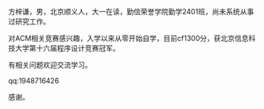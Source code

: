 方梓谦，男，北京顺义人，大一在读，勤信荣誉学院勤学2401班，尚未系统从事过研究工作。

对ACM相关竞赛感兴趣，入学以来从零开始自学，目前cf1300分，获北京信息科技大学第十六届程序设计竞赛冠军。

有相关问题欢迎交流学习。

qq:1948716426

感谢。